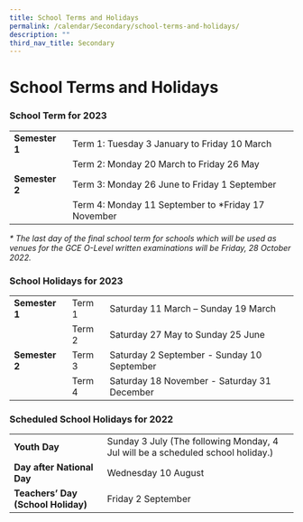 ```yaml
---
title: School Terms and Holidays
permalink: /calendar/Secondary/school-terms-and-holidays/
description: ""
third_nav_title: Secondary
---
```

# **School Terms and Holidays**

### School Term for 2023

|  	|  	|
|---	|---	|
| **Semester 1** 	| Term 1: Tuesday 3 January to Friday 10 March 	|
|  	| Term 2: Monday 20 March to Friday 26 May 	|
| **Semester 2** 	| Term 3: Monday 26 June to Friday 1 September 	|
|  	| Term 4: Monday 11 September to *Friday 17 November 	|

_\* The last day of the final school term for schools which will be used as venues for the GCE O-Level written examinations will be Friday, 28 October 2022._

### School Holidays for 2023

|  	|  	|  	|
|---	|---	|---	|
| **Semester 1** 	| Term 1 	| Saturday 11 March – Sunday 19 March 	|
|  	| Term 2 	| Saturday 27 May to Sunday 25 June 	|
| **Semester 2** 	| Term 3  	| Saturday 2 September - Sunday 10 September 	|
|  	| Term 4 	| Saturday 18 November - Saturday 31 December 	|



### Scheduled School Holidays for 2022

|  	|  	|  	|
|---	|---	|---	|
| **Youth Day** 	| Sunday 3 July (The following Monday, 4 Jul will be a scheduled school holiday.) 	|  	|
| **Day after National Day** 	| Wednesday 10 August 	|  	|
| **Teachers’ Day (School Holiday)** 	| Friday 2 September 	|  	|